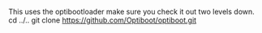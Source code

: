 This uses the optibootloader make sure you check it out two levels down.
cd ../..
git clone https://github.com/Optiboot/optiboot.git
